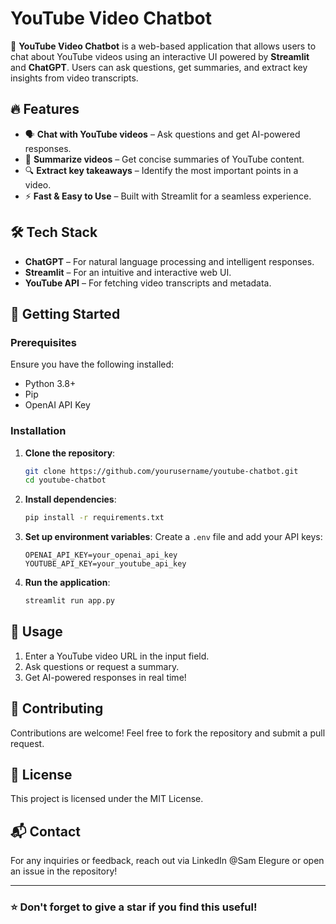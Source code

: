 # YouTube Video Chatbot

🚀 **YouTube Video Chatbot** is a web-based application that allows users to chat about YouTube videos using an interactive UI powered by **Streamlit** and **ChatGPT**. Users can ask questions, get summaries, and extract key insights from video transcripts.

## 🔥 Features
- 🗣️ **Chat with YouTube videos** – Ask questions and get AI-powered responses.
- 📜 **Summarize videos** – Get concise summaries of YouTube content.
- 🔍 **Extract key takeaways** – Identify the most important points in a video.
- ⚡ **Fast & Easy to Use** – Built with Streamlit for a seamless experience.

## 🛠️ Tech Stack
- **ChatGPT** – For natural language processing and intelligent responses.
- **Streamlit** – For an intuitive and interactive web UI.
- **YouTube API** – For fetching video transcripts and metadata.

## 🚀 Getting Started
### Prerequisites
Ensure you have the following installed:
- Python 3.8+
- Pip
- OpenAI API Key

### Installation
1. **Clone the repository**:
   ```sh
   git clone https://github.com/yourusername/youtube-chatbot.git
   cd youtube-chatbot
   ```

2. **Install dependencies**:
   ```sh
   pip install -r requirements.txt
   ```

3. **Set up environment variables**:
   Create a `.env` file and add your API keys:
   ```
   OPENAI_API_KEY=your_openai_api_key
   YOUTUBE_API_KEY=your_youtube_api_key
   ```

4. **Run the application**:
   ```sh
   streamlit run app.py
   ```

## 📌 Usage
1. Enter a YouTube video URL in the input field.
2. Ask questions or request a summary.
3. Get AI-powered responses in real time!

## 🤝 Contributing
Contributions are welcome! Feel free to fork the repository and submit a pull request.

## 📜 License
This project is licensed under the MIT License.

## 📬 Contact
For any inquiries or feedback, reach out via LinkedIn @Sam Elegure or open an issue in the repository!

---
### ⭐ Don't forget to give a star if you find this useful!

